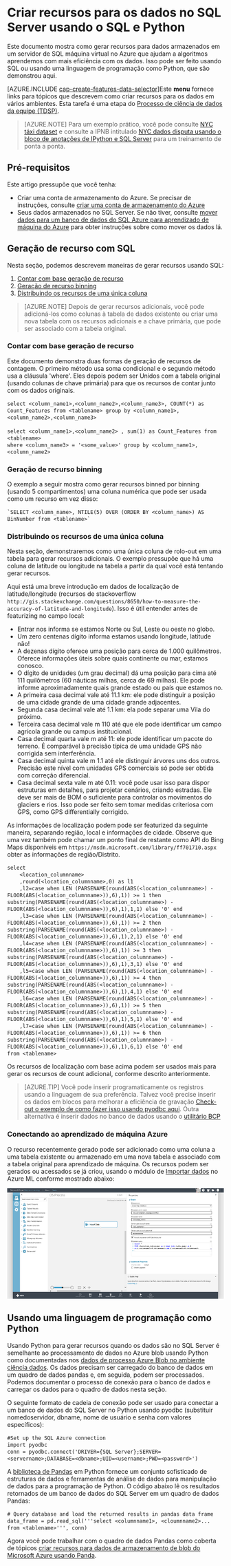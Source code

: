 <properties
    pageTitle="Criar recursos para os dados no SQL Server usando o SQL e Python | Microsoft Azure"
    description="Processo de dados do SQL Azure"
    services="machine-learning"
    documentationCenter=""
    authors="bradsev"
    manager="jhubbard"
    editor="" />

<tags
    ms.service="machine-learning"
    ms.workload="data-services"
    ms.tgt_pltfrm="na"
    ms.devlang="na"
    ms.topic="article"
    ms.date="09/19/2016"
    ms.author="bradsev;fashah;garye" />


# <a name="create-features-for-data-in-sql-server-using-sql-and-python"></a>Criar recursos para os dados no SQL Server usando o SQL e Python


Este documento mostra como gerar recursos para dados armazenados em um servidor de SQL máquina virtual no Azure que ajudam a algoritmos aprendemos com mais eficiência com os dados. Isso pode ser feito usando SQL ou usando uma linguagem de programação como Python, que são demonstrou aqui.

[AZURE.INCLUDE [cap-create-features-data-selector](../../includes/cap-create-features-selector.md)]Este **menu** fornece links para tópicos que descrevem como criar recursos para os dados em vários ambientes. Esta tarefa é uma etapa do [Processo de ciência de dados da equipe (TDSP)](https://azure.microsoft.com/documentation/learning-paths/cortana-analytics-process/).

> [AZURE.NOTE] Para um exemplo prático, você pode consulte [NYC táxi dataset](http://www.andresmh.com/nyctaxitrips/) e consulte a IPNB intitulado [NYC dados disputa usando o bloco de anotações de IPython e SQL Server](https://github.com/Azure/Azure-MachineLearning-DataScience/blob/master/Misc/DataScienceProcess/iPythonNotebooks/machine-Learning-data-science-process-sql-walkthrough.ipynb) para um treinamento de ponta a ponta.


## <a name="prerequisites"></a>Pré-requisitos
Este artigo pressupõe que você tenha:

* Criar uma conta de armazenamento do Azure. Se precisar de instruções, consulte [criar uma conta de armazenamento do Azure](../storage/storage-create-storage-account.md#create-a-storage-account)
* Seus dados armazenados no SQL Server. Se não tiver, consulte [mover dados para um banco de dados do SQL Azure para aprendizado de máquina do Azure](machine-learning-data-science-move-sql-azure.md) para obter instruções sobre como mover os dados lá.


## <a name="sql-featuregen"></a>Geração de recurso com SQL

Nesta seção, podemos descrevem maneiras de gerar recursos usando SQL:  

1. [Contar com base geração de recurso](#sql-countfeature)
2. [Geração de recurso binning](#sql-binningfeature)
3. [Distribuindo os recursos de uma única coluna](#sql-featurerollout)


> [AZURE.NOTE] Depois de gerar recursos adicionais, você pode adicioná-los como colunas à tabela de dados existente ou criar uma nova tabela com os recursos adicionais e a chave primária, que pode ser associado com a tabela original.

### <a name="sql-countfeature"></a>Contar com base geração de recurso

Este documento demonstra duas formas de geração de recursos de contagem. O primeiro método usa soma condicional e o segundo método usa a cláusula 'where'. Eles depois podem ser Unidos com a tabela original (usando colunas de chave primária) para que os recursos de contar junto com os dados originais.

    select <column_name1>,<column_name2>,<column_name3>, COUNT(*) as Count_Features from <tablename> group by <column_name1>,<column_name2>,<column_name3>

    select <column_name1>,<column_name2> , sum(1) as Count_Features from <tablename>
    where <column_name3> = '<some_value>' group by <column_name1>,<column_name2>

### <a name="sql-binningfeature"></a>Geração de recurso binning

O exemplo a seguir mostra como gerar recursos binned por binning (usando 5 compartimentos) uma coluna numérica que pode ser usada como um recurso em vez disso:

    `SELECT <column_name>, NTILE(5) OVER (ORDER BY <column_name>) AS BinNumber from <tablename>`


### <a name="sql-featurerollout"></a>Distribuindo os recursos de uma única coluna

Nesta seção, demonstraremos como uma única coluna de rolo-out em uma tabela para gerar recursos adicionais. O exemplo pressupõe que há uma coluna de latitude ou longitude na tabela a partir da qual você está tentando gerar recursos.

Aqui está uma breve introdução em dados de localização de latitude/longitude (recursos de stackoverflow `http://gis.stackexchange.com/questions/8650/how-to-measure-the-accuracy-of-latitude-and-longitude`). Isso é útil entender antes de featurizing no campo local:

- Entrar nos informa se estamos Norte ou Sul, Leste ou oeste no globo.
- Um zero centenas dígito informa estamos usando longitude, latitude não!
- A dezenas dígito oferece uma posição para cerca de 1.000 quilômetros. Oferece informações úteis sobre quais continente ou mar, estamos conosco.
- O dígito de unidades (um grau decimal) dá uma posição para cima até 111 quilômetros (60 náuticas milhas, cerca de 69 milhas). Ele pode informe aproximadamente quais grande estado ou país que estamos no.
- A primeira casa decimal vale até 11.1 km: ele pode distinguir a posição de uma cidade grande de uma cidade grande adjacentes.
- Segunda casa decimal vale até 1.1 km: ela pode separar uma Vila do próximo.
- Terceira casa decimal vale m 110 até que ele pode identificar um campo agrícola grande ou campus institucional.
- Casa decimal quarta vale m até 11: ele pode identificar um pacote do terreno. É comparável à precisão típica de uma unidade GPS não corrigida sem interferência.
- Casa decimal quinta vale m 1.1 até ele distinguir árvores uns dos outros. Precisão este nível com unidades GPS comerciais só pode ser obtida com correção diferencial.
- Casa decimal sexta vale m até 0.11: você pode usar isso para dispor estruturas em detalhes, para projetar cenários, criando estradas. Ele deve ser mais de BOM o suficiente para controlar os movimentos do glaciers e rios. Isso pode ser feito sem tomar medidas criteriosa com GPS, como GPS differentially corrigido.

As informações de localização podem pode ser featurized da seguinte maneira, separando região, local e informações de cidade. Observe que uma vez também pode chamar um ponto final de restante como API do Bing Maps disponíveis em `https://msdn.microsoft.com/library/ff701710.aspx` obter as informações de região/Distrito.

    select
        <location_columnname>
        ,round(<location_columnname>,0) as l1       
        ,l2=case when LEN (PARSENAME(round(ABS(<location_columnname>) - FLOOR(ABS(<location_columnname>)),6),1)) >= 1 then substring(PARSENAME(round(ABS(<location_columnname>) - FLOOR(ABS(<location_columnname>)),6),1),1,1) else '0' end     
        ,l3=case when LEN (PARSENAME(round(ABS(<location_columnname>) - FLOOR(ABS(<location_columnname>)),6),1)) >= 2 then substring(PARSENAME(round(ABS(<location_columnname>) - FLOOR(ABS(<location_columnname>)),6),1),2,1) else '0' end     
        ,l4=case when LEN (PARSENAME(round(ABS(<location_columnname>) - FLOOR(ABS(<location_columnname>)),6),1)) >= 3 then substring(PARSENAME(round(ABS(<location_columnname>) - FLOOR(ABS(<location_columnname>)),6),1),3,1) else '0' end     
        ,l5=case when LEN (PARSENAME(round(ABS(<location_columnname>) - FLOOR(ABS(<location_columnname>)),6),1)) >= 4 then substring(PARSENAME(round(ABS(<location_columnname>) - FLOOR(ABS(<location_columnname>)),6),1),4,1) else '0' end     
        ,l6=case when LEN (PARSENAME(round(ABS(<location_columnname>) - FLOOR(ABS(<location_columnname>)),6),1)) >= 5 then substring(PARSENAME(round(ABS(<location_columnname>) - FLOOR(ABS(<location_columnname>)),6),1),5,1) else '0' end     
        ,l7=case when LEN (PARSENAME(round(ABS(<location_columnname>) - FLOOR(ABS(<location_columnname>)),6),1)) >= 6 then substring(PARSENAME(round(ABS(<location_columnname>) - FLOOR(ABS(<location_columnname>)),6),1),6,1) else '0' end     
    from <tablename>

Os recursos de localização com base acima podem ser usados mais para gerar os recursos de count adicional, conforme descrito anteriormente.


> [AZURE.TIP] Você pode inserir programaticamente os registros usando a linguagem de sua preferência. Talvez você precise inserir os dados em blocos para melhorar a eficiência de gravação [Check-out o exemplo de como fazer isso usando pyodbc aqui](https://code.google.com/p/pypyodbc/wiki/A_HelloWorld_sample_to_access_mssql_with_python).
Outra alternativa é inserir dados no banco de dados usando o [utilitário BCP](https://msdn.microsoft.com/library/ms162802.aspx)

### <a name="sql-aml"></a>Conectando ao aprendizado de máquina Azure

O recurso recentemente gerado pode ser adicionado como uma coluna a uma tabela existente ou armazenado em uma nova tabela e associado com a tabela original para aprendizado de máquina. Os recursos podem ser gerados ou acessados se já criou, usando o módulo de [Importar dados](https://msdn.microsoft.com/library/azure/4e1b0fe6-aded-4b3f-a36f-39b8862b9004/) no Azure ML conforme mostrado abaixo:

![leitores de azureml](./media/machine-learning-data-science-process-sql-server-virtual-machine/reader_db_featurizedinput.png)

## <a name="python"></a>Usando uma linguagem de programação como Python

Usando Python para gerar recursos quando os dados são no SQL Server é semelhante ao processamento de dados no Azure blob usando Python como documentadas nos [dados de processo Azure Blob no ambiente ciência dados](machine-learning-data-science-process-data-blob.md). Os dados precisam ser carregado do banco de dados em um quadro de dados pandas e, em seguida, podem ser processados. Podemos documentar o processo de conexão para o banco de dados e carregar os dados para o quadro de dados nesta seção.

O seguinte formato de cadeia de conexão pode ser usado para conectar a um banco de dados do SQL Server no Python usando pyodbc (substituir nomedoservidor, dbname, nome de usuário e senha com valores específicos):

    #Set up the SQL Azure connection
    import pyodbc
    conn = pyodbc.connect('DRIVER={SQL Server};SERVER=<servername>;DATABASE=<dbname>;UID=<username>;PWD=<password>')

A [biblioteca de Pandas](http://pandas.pydata.org/) em Python fornece um conjunto sofisticado de estruturas de dados e ferramentas de análise de dados para manipulação de dados para a programação de Python. O código abaixo lê os resultados retornados de um banco de dados do SQL Server em um quadro de dados Pandas:

    # Query database and load the returned results in pandas data frame
    data_frame = pd.read_sql('''select <columnname1>, <cloumnname2>... from <tablename>''', conn)

Agora você pode trabalhar com o quadro de dados Pandas como coberta de tópicos [criar recursos para dados de armazenamento de blob do Microsoft Azure usando Panda](machine-learning-data-science-create-features-blob.md).
